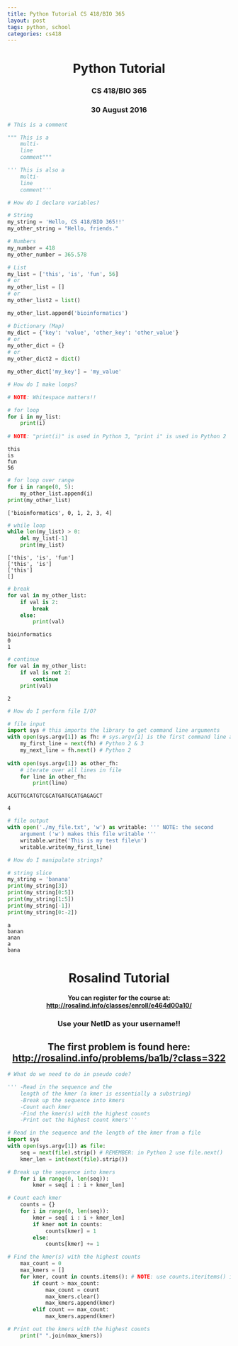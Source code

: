 ```yaml
---
title: Python Tutorial CS 418/BIO 365
layout: post
tags: python, school
categories: cs418
---
```

<div align="center">
<h1>Python Tutorial</h1>

<h3>CS 418/BIO 365</h3>
<h3>30 August 2016</h3>
</div>


```python
# This is a comment
```


```python
""" This is a 
    multi-
    line
    comment"""
```


```python
''' This is also a 
    multi-
    line
    comment'''
```


```python
# How do I declare variables?

# String
my_string = 'Hello, CS 418/BIO 365!!'
my_other_string = "Hello, friends."
```


```python
# Numbers
my_number = 418
my_other_number = 365.578
```


```python
# List
my_list = ['this', 'is', 'fun', 56]
# or
my_other_list = []
# or
my_other_list2 = list()

my_other_list.append('bioinformatics')
```


```python
# Dictionary (Map)
my_dict = {'key': 'value', 'other_key': 'other_value'}
# or
my_other_dict = {}
# or
my_other_dict2 = dict()

my_other_dict['my_key'] = 'my_value'
```


```python
# How do I make loops?

# NOTE: Whitespace matters!!

# for loop
for i in my_list:
    print(i)
    
# NOTE: "print(i)" is used in Python 3, "print i" is used in Python 2 
```

    this
    is
    fun
    56



```python
# for loop over range
for i in range(0, 5):
    my_other_list.append(i)
print(my_other_list)
```

    ['bioinformatics', 0, 1, 2, 3, 4]



```python
# while loop
while len(my_list) > 0:
    del my_list[-1]
    print(my_list)
```

    ['this', 'is', 'fun']
    ['this', 'is']
    ['this']
    []



```python
# break 
for val in my_other_list:
    if val is 2:
        break
    else:
        print(val)
```

    bioinformatics
    0
    1



```python
# continue
for val in my_other_list:
    if val is not 2:
        continue
    print(val)
```

    2



```python
# How do I perform file I/O?

# file input
import sys # this imports the library to get command line arguments
with open(sys.argv[1]) as fh: # sys.argv[1] is the first command line argument, sys.argv[2] is the second ... and so on.
    my_first_line = next(fh) # Python 2 & 3
    my_next_line = fh.next() # Python 2 
    
with open(sys.argv[1]) as other_fh:
    # iterate over all lines in file
    for line in other_fh:
        print(line)
```

    ACGTTGCATGTCGCATGATGCATGAGAGCT
    
    4
    



```python
# file output
with open('./my_file.txt', 'w') as writable: ''' NOTE: the second 
    argument ('w') makes this file writable '''
    writable.write('This is my test file\n')
    writable.write(my_first_line)
```


```python
# How do I manipulate strings?

# string slice
my_string = 'banana'
print(my_string[3])
print(my_string[0:5])
print(my_string[1:5])
print(my_string[-1])
print(my_string[0:-2])
```

    a
    banan
    anan
    a
    bana


<div align="center">
<h1>Rosalind Tutorial</h1>
<h4>You can register for the course at: <a href="http://rosalind.info/classes/enroll/e464d00a10/">http://rosalind.info/classes/enroll/e464d00a10/</a></h4>
<h3>Use your NetID as your username!!</h3>
</div>

<div align="center">
<h2>The first problem is found here: <a href="http://rosalind.info/problems/ba1b/?class=322">http://rosalind.info/problems/ba1b/?class=322</a></h2>
</div>


```python
# What do we need to do in pseudo code?

''' -Read in the sequence and the 
    length of the kmer (a kmer is essentially a substring)
    -Break up the sequence into kmers
    -Count each kmer
    -Find the kmer(s) with the highest counts
    -Print out the highest count kmers'''
```


```python
# Read in the sequence and the length of the kmer from a file
import sys
with open(sys.argv[1]) as file:
    seq = next(file).strip() # REMEMBER: in Python 2 use file.next()
    kmer_len = int(next(file).strip())
```


```python
# Break up the sequence into kmers
    for i in range(0, len(seq)):
        kmer = seq[ i : i + kmer_len]
```


```python
# Count each kmer
    counts = {}
    for i in range(0, len(seq)):
        kmer = seq[ i : i + kmer_len]
        if kmer not in counts:
            counts[kmer] = 1
        else:
            counts[kmer] += 1
```


```python
# Find the kmer(s) with the highest counts
    max_count = 0
    max_kmers = []
    for kmer, count in counts.items(): # NOTE: use counts.iteritems() in Python 2
        if count > max_count:
            max_count = count
            max_kmers.clear()
            max_kmers.append(kmer)
        elif count == max_count:
            max_kmers.append(kmer)
```


```python
# Print out the kmers with the highest counts
    print(" ".join(max_kmers))
```
